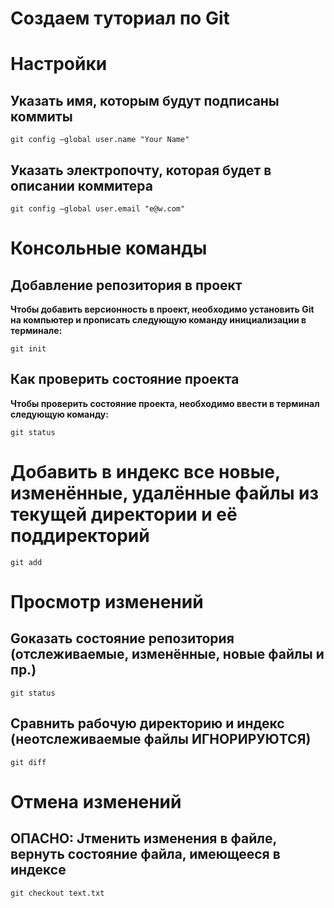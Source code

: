# Создаем туториал по Git

# Настройки

## Указать имя, которым будут подписаны коммиты
```
git config —global user.name "Your Name"
```

## Указать электропочту, которая будет в описании коммитера
```
git config —global user.email "e@w.com"
```

# Консольные команды

## Добавление репозитория в проект

**Чтобы добавить версионность в проект, необходимо установить Git на компьютер и прописать следующую команду инициализации в терминале:**
```
git init
```

## Как проверить состояние проекта

**Чтобы проверить состояние проекта, необходимо ввести в терминал следующую команду:**
```fix
git status
```

# Добавить в индекс все новые, изменённые, удалённые файлы из текущей директории и её поддиректорий
```
git add
```
# Просмотр изменений

## Gоказать состояние репозитория (отслеживаемые, изменённые, новые файлы и пр.)
```
git status
```
## Cравнить рабочую директорию и индекс (неотслеживаемые файлы ИГНОРИРУЮТСЯ)
```
git diff
```

# Отмена изменений

## ОПАСНО: Jтменить изменения в файле, вернуть состояние файла, имеющееся в индексе
```
git checkout text.txt
```